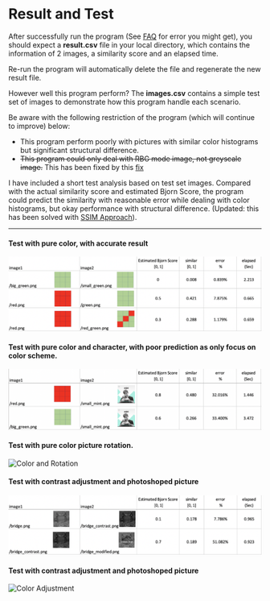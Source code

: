 # Result and Test
After successfully run the program (See [FAQ](https://github.com/discoliver/image_comparison#faq) for error you might get), you should expect a **result.csv** file in your local directory, which contains the information of 2 images, a similarity score and an elapsed time.

Re-run the program will automatically delete the file and regenerate the new result file.

However well this program perform? The **images.csv** contains a simple test set of images to demonstrate how this program handle each scenario.  

Be aware with the following restriction of the program (which will continue to improve) below:
>
- This program perform poorly with pictures with similar color histograms but significant structural difference.  
- ~~This program could only deal with RBG mode image, not greyscale image.~~ This has been fixed by this [fix](https://github.com/discoliver/image_comparison/commit/830cdd09a56e861a5aa52604328442d17531594e)

I have included a short test analysis based on test set images. Compared with the actual similarity score and estimated Bjorn Score, the program could predict the similarity with reasonable error while dealing with color histograms, but okay performance with structural difference. (Updated: this has been solved with [SSIM Approach](https://github.com/discoliver/image_comparison_opencv)).    

---
#### Test with pure color, with accurate result
![Color Comparison](/test_result/color.png)  

#### Test with pure color and character, with poor prediction as only focus on color scheme.  
![Color Mint](Test/test_result/color_mint.png)

#### Test with pure color picture rotation.
![Color and Rotation](Test/test_result/roration.png)  

#### Test with contrast adjustment and photoshoped picture
![Contrast Photoshop](Test/test_result/contrast_photoshop.png)  

#### Test with contrast adjustment and photoshoped picture
![Color Adjustment](Test/xtest_result/color_adjustment.png)  
